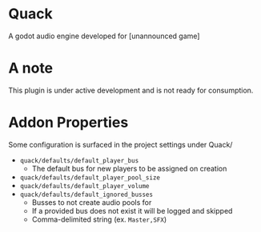 # Quack
 A godot audio engine developed for [unannounced game]

# A note
This plugin is under active development and is not ready for consumption.

# Addon Properties
Some configuration is surfaced in the project settings under Quack/

* `quack/defaults/default_player_bus`
    * The default bus for new players to be assigned on creation
* `quack/defaults/default_player_pool_size`
* `quack/defaults/default_player_volume`
* `quack/defaults/default_ignored_busses`
    * Busses to not create audio pools for
    * If a provided bus does not exist it will be logged and skipped
    * Comma-delimited string (ex. `Master,SFX`)


